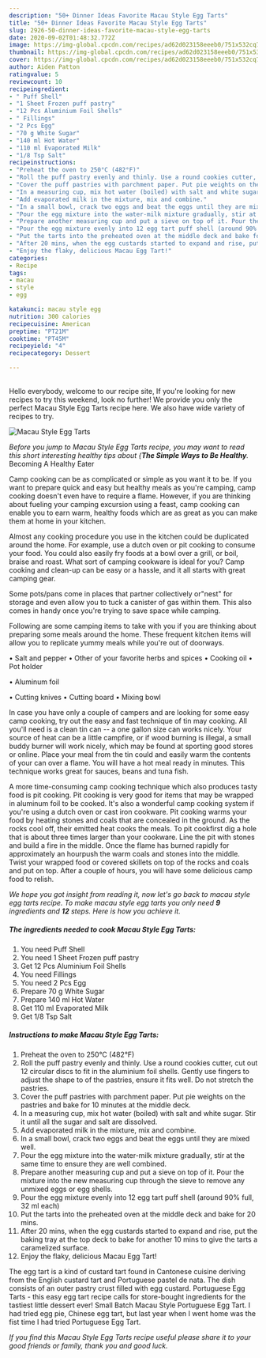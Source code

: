```yaml
---
description: "50+ Dinner Ideas Favorite Macau Style Egg Tarts"
title: "50+ Dinner Ideas Favorite Macau Style Egg Tarts"
slug: 2926-50-dinner-ideas-favorite-macau-style-egg-tarts
date: 2020-09-02T01:48:32.772Z
image: https://img-global.cpcdn.com/recipes/ad62d023158eeeb0/751x532cq70/macau-style-egg-tarts-recipe-main-photo.jpg
thumbnail: https://img-global.cpcdn.com/recipes/ad62d023158eeeb0/751x532cq70/macau-style-egg-tarts-recipe-main-photo.jpg
cover: https://img-global.cpcdn.com/recipes/ad62d023158eeeb0/751x532cq70/macau-style-egg-tarts-recipe-main-photo.jpg
author: Aiden Patton
ratingvalue: 5
reviewcount: 10
recipeingredient:
- " Puff Shell"
- "1 Sheet Frozen puff pastry"
- "12 Pcs Aluminium Foil Shells"
- " Fillings"
- "2 Pcs Egg"
- "70 g White Sugar"
- "140 ml Hot Water"
- "110 ml Evaporated Milk"
- "1/8 Tsp Salt"
recipeinstructions:
- "Preheat the oven to 250°C (482°F)"
- "Roll the puff pastry evenly and thinly. Use a round cookies cutter, cut out 12 circular discs to fit in the aluminium foil shells. Gently use fingers to adjust the shape to of the pastries, ensure it fits well. Do not stretch the pastries."
- "Cover the puff pastries with parchment paper. Put pie weights on the pastries and bake for 10 minutes at the middle deck."
- "In a measuring cup, mix hot water (boiled) with salt and white sugar. Stir it until all the sugar and salt are dissolved."
- "Add evaporated milk in the mixture, mix and combine."
- "In a small bowl, crack two eggs and beat the eggs until they are mixed well."
- "Pour the egg mixture into the water-milk mixture gradually, stir at the same time to ensure they are well combined."
- "Prepare another measuring cup and put a sieve on top of it. Pour the mixture into the new measuring cup through the sieve to remove any unmixed eggs or egg shells."
- "Pour the egg mixture evenly into 12 egg tart puff shell (around 90% full, 32 ml each)"
- "Put the tarts into the preheated oven at the middle deck and bake for 20 mins."
- "After 20 mins, when the egg custards started to expand and rise, put the baking tray at the top deck to bake for another 10 mins to give the tarts a caramelized surface."
- "Enjoy the flaky, delicious Macau Egg Tart!"
categories:
- Recipe
tags:
- macau
- style
- egg

katakunci: macau style egg 
nutrition: 300 calories
recipecuisine: American
preptime: "PT21M"
cooktime: "PT45M"
recipeyield: "4"
recipecategory: Dessert

---
```

<br>
Hello everybody, welcome to our recipe site, If you're looking for new recipes to try this weekend, look no further! We provide you only the perfect Macau Style Egg Tarts recipe here. We also have wide variety of recipes to try.
<br>


![Macau Style Egg Tarts](https://img-global.cpcdn.com/recipes/ad62d023158eeeb0/751x532cq70/macau-style-egg-tarts-recipe-main-photo.jpg)

<i>Before you jump to Macau Style Egg Tarts recipe, you may want to read this short interesting healthy tips about {<strong>The Simple Ways to Be Healthy</strong>.</i>
Becoming A Healthy Eater

    
Camp cooking can be as complicated or simple as you want it to be. If you want to prepare quick and easy but healthy meals as you're camping, camp cooking doesn't even have to require a flame. However, if you are thinking about fueling your camping excursion using a feast, camp cooking can enable you to earn warm, healthy foods which are as great as you can make them at home in your kitchen.

 Almost any cooking procedure you use in the kitchen could be duplicated around the home. For example, use a dutch oven or pit cooking to consume your food. You could also easily fry foods at a bowl over a grill, or boil, braise and roast. What sort of camping cookware is ideal for you? Camp cooking and clean-up can be easy or a hassle, and it all starts with great camping gear.

Some pots/pans come in places that partner collectively or"nest" for storage and even allow you to tuck a canister of gas within them. This also comes in handy once you're trying to save space while camping.

Following are some camping items to take with you if you are thinking about preparing some meals around the home. These frequent kitchen items will allow you to replicate yummy meals while you're out of doorways.

• Salt and pepper
• Other of your favorite herbs and spices
• Cooking oil
• Pot holder

• Aluminum foil

• Cutting knives
• Cutting board
• Mixing bowl


In case you have only a couple of campers and are looking for some easy camp cooking, try out the easy and fast technique of tin may cooking. All you'll need is a clean tin can -- a one gallon size can works nicely. Your source of heat can be a little campfire, or if wood burning is illegal, a small buddy burner will work nicely, which may be found at sporting good stores or online. Place your meal from the tin could and easily warm the contents of your can over a flame. You will have a hot meal ready in minutes.  This technique works great for sauces, beans and tuna fish.

A more time-consuming camp cooking technique which also produces tasty food is pit cooking. Pit cooking is very good for items that may be wrapped in aluminum foil to be cooked.  It's also a wonderful camp cooking system if you're using a dutch oven or cast iron cookware. Pit cooking warms your food by heating stones and coals that are concealed in the ground. As the rocks cool off, their emitted heat cooks the meals. To pit cookfirst dig a hole that is about three times larger than your cookware. Line the pit with stones and build a fire in the middle. Once the flame has burned rapidly for approximately an hourpush the warm coals and stones into the middle. Twist your wrapped food or covered skillets on top of the rocks and coals and put on top. After a couple of hours, you will have some delicious camp food to relish.


<i>We hope you got insight from reading it, now let's go back to macau style egg tarts recipe. To make macau style egg tarts you only need <strong>9</strong> ingredients and <strong>12</strong> steps. Here is how you achieve it.
</i>

##### The ingredients needed to cook Macau Style Egg Tarts:

1. You need  Puff Shell
1. You need 1 Sheet Frozen puff pastry
1. Get 12 Pcs Aluminium Foil Shells
1. You need  Fillings
1. You need 2 Pcs Egg
1. Prepare 70 g White Sugar
1. Prepare 140 ml Hot Water
1. Get 110 ml Evaporated Milk
1. Get 1/8 Tsp Salt


##### Instructions to make Macau Style Egg Tarts:

1. Preheat the oven to 250°C (482°F)
1. Roll the puff pastry evenly and thinly. Use a round cookies cutter, cut out 12 circular discs to fit in the aluminium foil shells. Gently use fingers to adjust the shape to of the pastries, ensure it fits well. Do not stretch the pastries.
1. Cover the puff pastries with parchment paper. Put pie weights on the pastries and bake for 10 minutes at the middle deck.
1. In a measuring cup, mix hot water (boiled) with salt and white sugar. Stir it until all the sugar and salt are dissolved.
1. Add evaporated milk in the mixture, mix and combine.
1. In a small bowl, crack two eggs and beat the eggs until they are mixed well.
1. Pour the egg mixture into the water-milk mixture gradually, stir at the same time to ensure they are well combined.
1. Prepare another measuring cup and put a sieve on top of it. Pour the mixture into the new measuring cup through the sieve to remove any unmixed eggs or egg shells.
1. Pour the egg mixture evenly into 12 egg tart puff shell (around 90% full, 32 ml each)
1. Put the tarts into the preheated oven at the middle deck and bake for 20 mins.
1. After 20 mins, when the egg custards started to expand and rise, put the baking tray at the top deck to bake for another 10 mins to give the tarts a caramelized surface.
1. Enjoy the flaky, delicious Macau Egg Tart!


The egg tart is a kind of custard tart found in Cantonese cuisine deriving from the English custard tart and Portuguese pastel de nata. The dish consists of an outer pastry crust filled with egg custard. Portuguese Egg Tarts - this easy egg tart recipe calls for store-bought ingredients for the tastiest little dessert ever! Small Batch Macau Style Portuguese Egg Tart. I had tried egg pie, Chinese egg tart, but last year when I went home was the fist time I had tried Portuguese Egg Tart. 

<i>If you find this Macau Style Egg Tarts recipe useful please share it to your good friends or family, thank you and good luck.</i>
